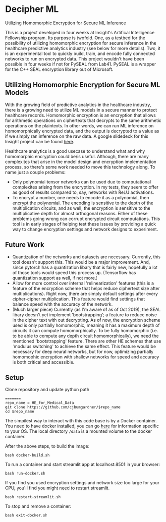 # Decipher ML
Utilizing Homomorphic Encryption for Secure ML Inference

This is a project developed in four weeks at Insight's Artifical Intelligence Fellowship program. Its purpose is twofold. One, as a testbed for the possibility of utilizing homomorphic encryption for secure inference in the healthcare predictive analytics industry (see below for more details). Two, it is an experimental tool to quickly build, train, and encode fully connected networks to run on encrypted data. This project wouldn't have been possible in four weeks if not for PySEAL from Lab41. PySEAL is a wrapper for the C++ SEAL encryption library out of Microsoft.

## Utilizing Homomorphic Encryption for Secure ML Models
With the growing field of predictive analytics in the healthcare industry, there is a growing need to utilize ML models in a secure manner to protect healthcare records. Homomorphic encryption is an encryption that allows for arithmetic operations on ciphertexts that decrypts to the same arithmetic operations on the plaintexts. In other words, we can run ML inference on homomorphically encrypted data, and the output is decrypted to a value as if we simply ran inference on the raw data. A google slidedeck for this Insight project can be found [here](https://docs.google.com/presentation/d/15EZNeUMWxDNn39WEwgoHw3fQwY_7OZWdggyzbdaYs-I/edit?usp=sharing]).

Healthcare analytics is a good usecase to understand what and why homomorphic encryption could be/is useful. Although, there are many complexites that arise in the model design and encryption implementation process, so there's some work needed to move this technology along. To name just a couple problems:
- Only polynomial tensor networks can be used due to computational complexites arising from the encryption. In my tests, they seem to offer as good of results compared to, say, networks with ReLU activations.
- To encrypt a number, one needs to  encode it as a polynomial, then encrypt the polynomial. The encoding is sensitive to the depth of the multiplication circuits, and as well, the encryption is sensitive to the multiplicative depth for almost orthogonal reasons. Either of these problems going wrong can corrupt encrypted circuit computations. This tool is in early stages of helping test these issues by providing a quick way to change encryption settings and network designs to experiment.


## Future Work
 
- Quantization of the networks and datasets are necessary. Currently, this tool doesn't support this. This would be a major improvement. And, since pytorch has a quantization libary that is fairly new, hopefully a lot of those tools would speed this process up. (Tensorflow has quantization support as well, if not more.)
- Allow for more control over internal 'relinearization' features (this is a feature of the encryption scheme that helps 
reduce ciphertext size after multiplications). Right now, there are simply default settings after every cipher-cipher multiplication. This feature would find settings that balance speed with the accuracy of the network.
- (Much larger piece) Currently (as I'm aware of as of Oct 2019), the SEAL libary doesn't yet implement 'bootstrapping'; a feature to reduce noise in the cipher text with out decrypting. As of now, the encryption scheme used is only partially homomorphic, meaning it has a maximum depth of circuits it can compute homomorphically. To be fully homomorphic (i.e. to be able to compute any depth circuit homomorphically), we need the mentioned 'bootstrapping' feature. There are other HE schemes that use 'modulus switching' to achieve the same effect. This feature would be necessary for deep neural networks, but for now, optimizing partially homomophic encryption with shallow networks for speed and accuracy is both critical and accessible. 





## Setup
Clone repository and update python path
```
=======
repo_name = HE_for_Medical_Data
git clone https://github.com/cjbumgardner/$repo_name
cd $repo_name

```

The simpilest way to interact with this code base is by a Docker container. You need to have docker installed, you can go [here](https://docs.docker.com/install/) for information specific to your OS. The local directory ```/data``` is a mounted volume to the docker container.

After the above steps, to build the image: 
```
bash docker-build.sh

```
To run a container and start streamlit app at localhost:8501 in your browser:
```
bash run-docker.sh
```

If you find you used encryption settings and network size too large for your CPU, you'll find you might need to restart 
streamlit.

```
bash restart-streamlit.sh
```

To stop and remove a container:

```
bash exit-docker.sh
```